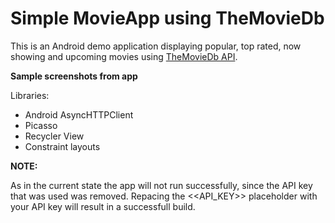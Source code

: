 # Simple MovieApp using TheMovieDb

This is an Android demo application displaying popular, top rated, now showing and upcoming movies using [TheMovieDb API](https://www.themoviedb.org/documentation/api).

**Sample screenshots from app**

Libraries:

* Android AsyncHTTPClient
* Picasso
* Recycler View
* Constraint layouts

**NOTE:** 

As in the current state the app will not run successfully, since the API key that was used was removed. Repacing the <<API_KEY>> placeholder with your API key will result in a successfull build.
